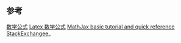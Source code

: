 ## 参考

[数学公式](https://www.codecogs.com/eqnedit.php)
[Latex 数学公式](https://www.dazhuanlan.com/2019/10/11/5d9f5d81d343e/)
[MathJax basic tutorial and quick reference](https://math.meta.stackexchange.com/questions/5020/mathjax-basic-tutorial-and-quick-reference)
[StackExchangee](https://stackexchange.com/)_
